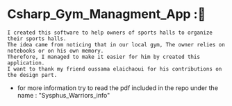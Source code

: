 # Csharp_Gym_Managment_App :💪

	I created this software to help owners of sports halls to organize their sports halls.
	The idea came from noticing that in our local gym, The owner relies on notebooks or on his own memory.
	Therefore, I managed to make it easier for him by created this application.
	I want to thank my friend oussama elaichaoui for his contributions on the design part.

* for more information try to read the pdf included in the repo under the name : "Sysphus_Warriors_info"
